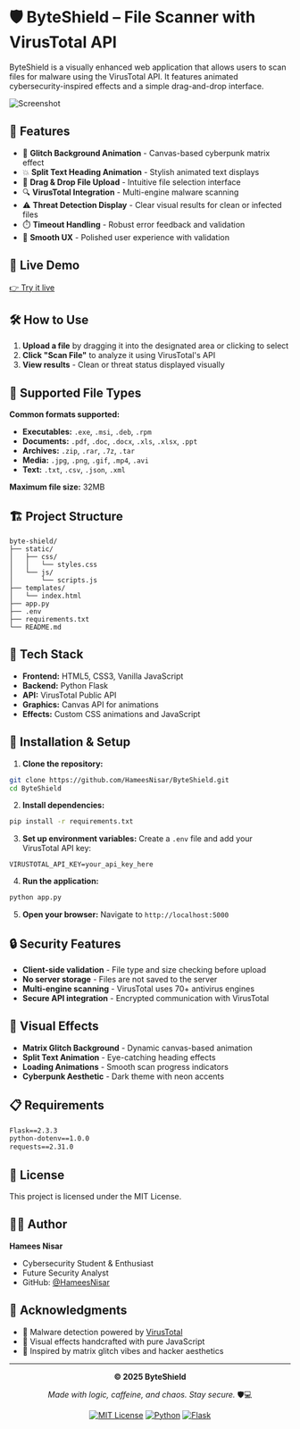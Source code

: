 # 🛡️ ByteShield – File Scanner with VirusTotal API

ByteShield is a visually enhanced web application that allows users to scan files for malware using the VirusTotal API. It features animated cybersecurity-inspired effects and a simple drag-and-drop interface.

![Screenshot](https://github.com/user-attachments/assets/4045720c-d34a-4f67-bd0c-4bf1417b5aa5)

## 🔮 Features

- 🎨 **Glitch Background Animation** - Canvas-based cyberpunk matrix effect
- 💥 **Split Text Heading Animation** - Stylish animated text displays
- 📁 **Drag & Drop File Upload** - Intuitive file selection interface
- 🔍 **VirusTotal Integration** - Multi-engine malware scanning
- ⚠️ **Threat Detection Display** - Clear visual results for clean or infected files
- ⏱️ **Timeout Handling** - Robust error feedback and validation
- 🧠 **Smooth UX** - Polished user experience with validation

## 🚀 Live Demo

[👉 Try it live](https://your-deployed-url-here.com)

## 🛠️ How to Use

1. **Upload a file** by dragging it into the designated area or clicking to select
2. **Click "Scan File"** to analyze it using VirusTotal's API
3. **View results** - Clean or threat status displayed visually

## 📁 Supported File Types

**Common formats supported:**
- **Executables:** `.exe`, `.msi`, `.deb`, `.rpm`
- **Documents:** `.pdf`, `.doc`, `.docx`, `.xls`, `.xlsx`, `.ppt`
- **Archives:** `.zip`, `.rar`, `.7z`, `.tar`
- **Media:** `.jpg`, `.png`, `.gif`, `.mp4`, `.avi`
- **Text:** `.txt`, `.csv`, `.json`, `.xml`

**Maximum file size:** 32MB

## 🏗️ Project Structure

```
byte-shield/
├── static/
│   ├── css/
│   │   └── styles.css
│   └── js/
│       └── scripts.js
├── templates/
│   └── index.html
├── app.py
├── .env
├── requirements.txt
└── README.md
```

## 🧪 Tech Stack

- **Frontend:** HTML5, CSS3, Vanilla JavaScript
- **Backend:** Python Flask
- **API:** VirusTotal Public API
- **Graphics:** Canvas API for animations
- **Effects:** Custom CSS animations and JavaScript

## 🔧 Installation & Setup

1. **Clone the repository:**
```bash
git clone https://github.com/HameesNisar/ByteShield.git
cd ByteShield
```

2. **Install dependencies:**
```bash
pip install -r requirements.txt
```

3. **Set up environment variables:**
Create a `.env` file and add your VirusTotal API key:
```
VIRUSTOTAL_API_KEY=your_api_key_here
```

4. **Run the application:**
```bash
python app.py
```

5. **Open your browser:**
Navigate to `http://localhost:5000`

## 🔒 Security Features

- **Client-side validation** - File type and size checking before upload
- **No server storage** - Files are not saved to the server
- **Multi-engine scanning** - VirusTotal uses 70+ antivirus engines
- **Secure API integration** - Encrypted communication with VirusTotal

## 🎨 Visual Effects

- **Matrix Glitch Background** - Dynamic canvas-based animation
- **Split Text Animation** - Eye-catching heading effects
- **Loading Animations** - Smooth scan progress indicators
- **Cyberpunk Aesthetic** - Dark theme with neon accents

## 📋 Requirements

```txt
Flask==2.3.3
python-dotenv==1.0.0
requests==2.31.0
```

## 📄 License

This project is licensed under the MIT License.

## 👨‍💻 Author

**Hamees Nisar**
- Cybersecurity Student & Enthusiast
- Future Security Analyst
- GitHub: [@HameesNisar](https://github.com/HameesNisar)

## 🙏 Acknowledgments

- 🔬 Malware detection powered by [VirusTotal](https://www.virustotal.com/)
- 🎨 Visual effects handcrafted with pure JavaScript
- 🧠 Inspired by matrix glitch vibes and hacker aesthetics

---

<div align="center">

**© 2025 ByteShield**

*Made with logic, caffeine, and chaos. Stay secure.* 🛡️💻

[![MIT License](https://img.shields.io/badge/License-MIT-green.svg)](https://choosealicense.com/licenses/mit/)
[![Python](https://img.shields.io/badge/Python-3.8+-blue.svg)](https://python.org)
[![Flask](https://img.shields.io/badge/Flask-2.3+-red.svg)](https://flask.palletsprojects.com/)

</div>
